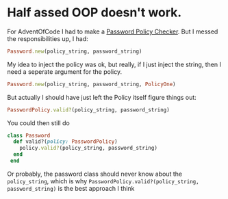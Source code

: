 # Half assed OOP doesn't work.

For AdventOfCode I had to make a [Password Policy Checker](https://adventofcode.com/2020/day/2). But I messed the responsibilities up, I had:

```ruby
Password.new(policy_string, password_string)
```
My idea to inject the policy was ok, but really, if I just inject the string, then I need a seperate argument for the policy.

```ruby
Password.new(policy_string, password_string, PolicyOne)
```

But actually I should have just left the Policy itself figure things out:

```ruby
PasswordPolicy.valid?(policy_string, password_string)
```

You could then still do

```ruby
class Password
  def valid?(policy: PasswordPolicy)
    policy.valid?(policy_string, password_string)
  end
 end
```
Or probably, the password class should never know about the `policy_string`, 
which is why `PasswordPolicy.valid?(policy_string, password_string)` is 
the best approach I think
